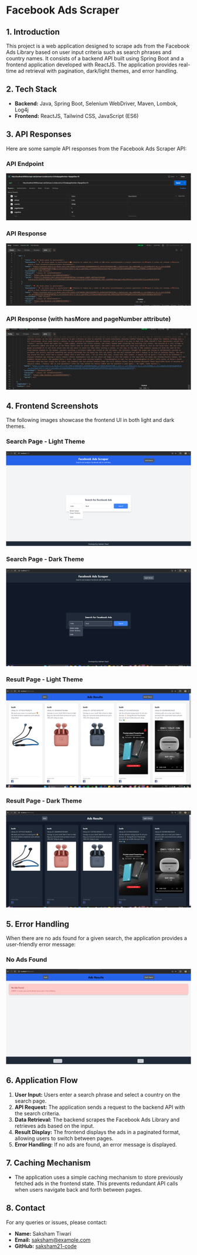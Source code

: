 
# Facebook Ads Scraper

## 1. Introduction
This project is a web application designed to scrape ads from the Facebook Ads Library based on user input criteria such as search phrases and country names. It consists of a backend API built using Spring Boot and a frontend application developed with ReactJS. The application provides real-time ad retrieval with pagination, dark/light themes, and error handling.

## 2. Tech Stack
- **Backend:** Java, Spring Boot, Selenium WebDriver, Maven, Lombok, Log4j
- **Frontend:** ReactJS, Tailwind CSS, JavaScript (ES6)

## 3. API Responses
Here are some sample API responses from the Facebook Ads Scraper API:

### API Endpoint
![API URL](images/api_url.png)

### API Response 
![API Response 1](images/api_response_1.png)

### API Response (with hasMore and pageNumber attribute)
![API Response 2](images/api_response_2.png)

## 4. Frontend Screenshots
The following images showcase the frontend UI in both light and dark themes.

### Search Page - Light Theme
![Search Page Light Theme](images/search_page_light_theme.png)

### Search Page - Dark Theme
![Search Page Dark Theme](images/search_page_dark_theme.png)

### Result Page - Light Theme
![Result Page Light Theme](images/result_page_light_theme.png)

### Result Page - Dark Theme
![Result Page Dark Theme](images/result_page_dark_theme.png)

## 5. Error Handling
When there are no ads found for a given search, the application provides a user-friendly error message:

### No Ads Found
![Error Handling](images/error_handling.png)

## 6. Application Flow
1. **User Input:** Users enter a search phrase and select a country on the search page.
2. **API Request:** The application sends a request to the backend API with the search criteria.
3. **Data Retrieval:** The backend scrapes the Facebook Ads Library and retrieves ads based on the input.
4. **Result Display:** The frontend displays the ads in a paginated format, allowing users to switch between pages.
5. **Error Handling:** If no ads are found, an error message is displayed.

## 7. Caching Mechanism
- The application uses a simple caching mechanism to store previously fetched ads in the frontend state. This prevents redundant API calls when users navigate back and forth between pages.

## 8. Contact
For any queries or issues, please contact:

- **Name:** Saksham Tiwari
- **Email:** saksham@example.com
- **GitHub:** [saksham21-code](https://github.com/saksham21-code)

